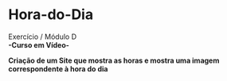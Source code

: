 # Hora-do-Dia
 Exercício / Módulo D </br>
<b> -Curso em Vídeo-</b>

<p><b>Criação de um Site que mostra as horas e mostra uma imagem correspondente à hora do dia</b></p>
